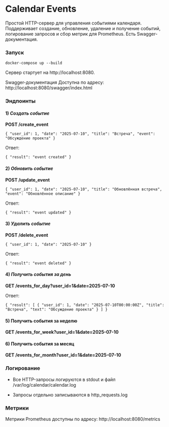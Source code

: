 # Calendar Events

Простой HTTP-сервер для управления событиями календаря. Поддерживает создание, обновление, удаление и получение событий, логирование запросов и сбор метрик для Prometheus. Есть Swagger-документация.

### Запуск

`docker-compose up --build`

Сервер стартует на http://localhost:8080.

Swagger-документация
Доступна по адресу:
http://localhost:8080/swagger/index.html

### Эндпоинты

#### 1) _Создать событие_

**POST /create_event**

`{
  "user_id": 1,
  "date": "2025-07-10",
  "title": "Встреча",
  "event": "Обсуждение проекта"
}`

Ответ:

`{
  "result": "event created"
}`

#### 2) _Обновить событие_

**POST /update_event**


`{
  "user_id": 1,
  "date": "2025-07-10",
  "title": "Обновлённая встреча",
  "event": "Обновлённое описание"
}`

Ответ:

`{
  "result": "event updated"
}`

#### 3) _Удалить событие_

**POST /delete_event**

`{
  "user_id": 1,
  "date": "2025-07-10"
}`

Ответ:

`{
  "result": "event deleted"
}`

#### 4) _Получить события за день_

**GET /events_for_day?user_id=1&date=2025-07-10**

Ответ:

`{
  "result": [
    {
      "user_id": 1,
      "date": "2025-07-10T00:00:00Z",
      "title": "Встреча",
      "text": "Обсуждение проекта"
    }
  ]
}`
#### 5) Получить события за неделю

**GET /events_for_week?user_id=1&date=2025-07-10**

#### 6) Получить события за месяц

**GET /events_for_month?user_id=1&date=2025-07-10**

### Логирование

- Все HTTP-запросы логируются в stdout и файл /var/log/calendar/calendar.log

- Запросы отдельно записываются в http_requests.log

### Метрики

Метрики Prometheus доступны по адресу: 
http://localhost:8080/metrics

